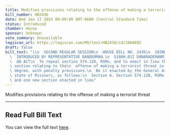 ```yaml
---
title: Modifies provisions relating to the offense of making a terrorist threat
bill_number: HB2436
date: Wed Jan 17 2024 00:00:00 GMT-0600 (Central Standard Time)
status: Introduced
chamber: House
sponsor: Unknown
vote_summary: Unavailable
legiscan_url: https://legiscan.com/MO/text/HB2436/id/2888692
draft: false
bill_text: "|\n  SECOND REGULAR SESSION\n  HOUSE BILL NO. 2436\n  102ND GENERAL ASSEMBLY\n\
  \  INTRODUCED BY REPRESENTATIVE BANDERMAN.\n  5198H.01I DANARADEMANMILLER,ChiefClerk\n\
  \  AN ACT\n  To repeal section 574.120, RSMo, and to enact in lieu thereof one new\
  \ section relating to the\n  offense of making a terrorist threat in the second\
  \ degree, with penalty provisions.\n  Be it enacted by the General Assembly of the\
  \ state of Missouri, as follows:\n  Section A. Section 574.120, RSMo, is repealed\
  \ and one new section enacted in lieu"
---
```

Modifies provisions relating to the offense of making a terrorist threat

---

## Read Full Bill Text

You can view the full text [here](https://legiscan.com/MO/text/HB2436/id/2888692).
